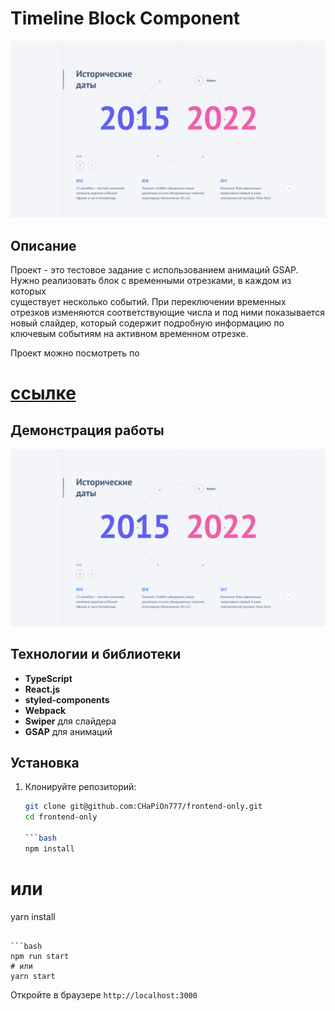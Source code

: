 # Timeline Block Component

![Демонстрация блока «Исторические даты»](./screenshot.png)

## Описание

Проект - это тестовое задание с использованием анимаций GSAP. Нужно реализовать блок с временными отрезками, в каждом из которых  
существует несколько событий.
При переключении временных отрезков изменяются соответствующие числа и под ними показывается новый слайдер, который содержит подробную информацию по ключевым событиям на активном временном отрезке.

Проект можно посмотреть по

# [ссылке](https://frontend-only-phi.vercel.app/)

## Демонстрация работы

![Демонстрация с максимальным числом отрезков](./screenshot.png)

## Технологии и библиотеки

- **TypeScript**
- **React.js**
- **styled-components**
- **Webpack**
- **Swiper** для слайдера
- **GSAP** для анимаций

## Установка

1. Клонируйте репозиторий:

   ````bash
   git clone git@github.com:CHaPiOn777/frontend-only.git
   cd frontend-only

   ```bash
   npm install
   ````

# или

yarn install

````

```bash
npm run start
# или
yarn start
````

Откройте в браузере `http://localhost:3000`
